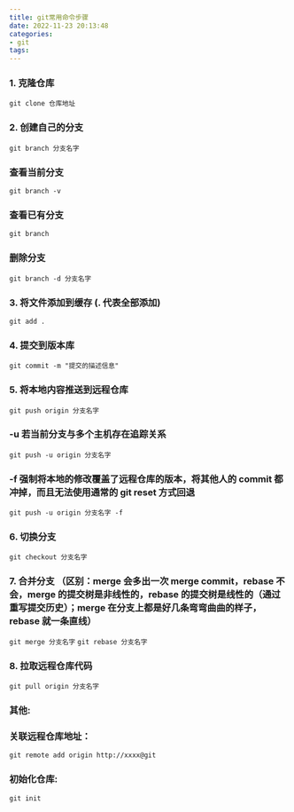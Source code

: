 ```yaml
---
title: git常用命令步骤
date: 2022-11-23 20:13:48
categories:
- git
tags:
---
```

### 1. 克隆仓库
`git clone 仓库地址`

### 2. 创建自己的分支
`git branch 分支名字`

### 查看当前分支
`git branch -v`

### 查看已有分支
`git branch`

### 删除分支
`git branch -d 分支名字`

### 3. 将文件添加到缓存 (. 代表全部添加)
`git add .`
### 4. 提交到版本库
`git commit -m "提交的描述信息"`

### 5. 将本地内容推送到远程仓库
`git push origin 分支名字`

### -u 若当前分支与多个主机存在追踪关系
`git push -u origin 分支名字`

### -f 强制将本地的修改覆盖了远程仓库的版本，将其他人的 commit 都冲掉，而且无法使用通常的 git reset 方式回退
`git push -u origin 分支名字 -f`

### 6. 切换分支
`git checkout 分支名字`

### 7. 合并分支 （区别：merge 会多出一次 merge commit，rebase 不会，merge 的提交树是非线性的，rebase 的提交树是线性的（通过重写提交历史）；merge 在分支上都是好几条弯弯曲曲的样子，rebase 就一条直线）
`git merge 分支名字`
`git rebase 分支名字`

### 8. 拉取远程仓库代码
`git pull origin 分支名字`

### 其他:
### 关联远程仓库地址：
`git remote add origin http://xxxx@git`

### 初始化仓库:
`git init`